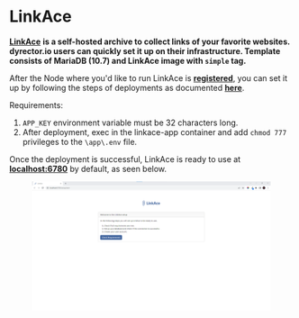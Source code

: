 # LinkAce

[**LinkAce**](https://github.com/Kovah/LinkAce/) **is a self-hosted archive to collect links of your favorite websites. dyrector.io users can quickly set it up on their infrastructure. Template consists of MariaDB (10.7) and LinkAce image with `simple` tag.**&#x20;

After the Node where you'd like to run LinkAce is [**registered**](../../docs/tutorials/register-your-node.md), you can set it up by following the steps of deployments as documented [**here**](../../docs/tutorials/deploy-your-product.md).

Requirements:

1. `APP_KEY` environment variable must be 32 characters long.
2. After deployment, exec in the linkace-app container and add `chmod 777` privileges to the `\app\.env` file.

Once the deployment is successful, LinkAce is ready to use at [**localhost:6780**](http://localhost:6780/) by default, as seen below.

<figure><img src="../../.gitbook/assets/dyrector-io-linkace-setup-01.png" alt=""><figcaption></figcaption></figure>
